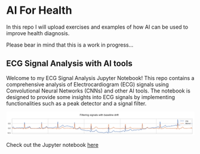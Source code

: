 # AI For Health

In this repo I will upload exercises and examples of how AI can be used to improve health diagnosis.

Please bear in mind that this is a work in progress...

## ECG Signal Analysis with AI tools

Welcome to my ECG Signal Analysis Jupyter Notebook! This repo contains a comprehensive analysis of Electrocardiogram (ECG) signals using Convolutional Neural Networks (CNNs) and other AI tools. The notebook is designed to provide some insights into ECG signals by implementing functionalities such as a peak detector and a signal filter.

![Filter Tool](img/ecg_filter.png)

Check out the Jupyter notebook [here](ecg_analysis.ipynb)